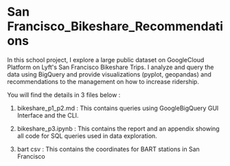 # San Francisco_Bikeshare_Recommendations

In this school project, I explore a large public dataset on GoogleCloud Platform on Lyft's San Francisco Bikeshare Trips. I analyze and query the data using BigQuery and provide visualizations (pyplot, geopandas) and recommendations to the management on how to increase ridership.

You will find the details in 3 files below : 

   1. bikeshare_p1_p2.md : This contains queries using GoogleBigQuery GUI Interface and the CLI.
   
   2. bikeshare_p3.ipynb : This contains the report and an appendix showing all code for SQL queries used in data exploration. 
   
   3. bart csv : This contains the coordinates for BART stations in San Francisco
